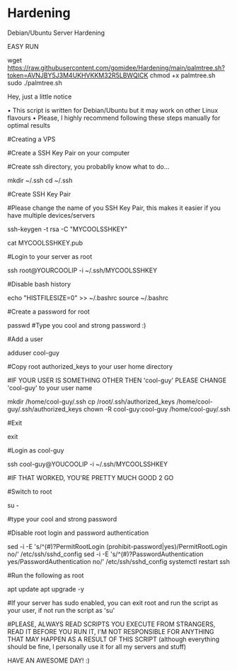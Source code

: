 # Hardening
Debian/Ubuntu Server Hardening

EASY RUN
  
  
  wget https://raw.githubusercontent.com/gomidee/Hardening/main/palmtree.sh?token=AVNJBY5J3M4UKHVKKM32R5LBWQICK
  chmod +x palmtree.sh
  sudo ./palmtree.sh

Hey, just a little notice

• This script is written for Debian/Ubuntu but it may work on other Linux flavours
• Please, I highly recommend following these steps manually for optimal results

#Creating a VPS

  #Create a SSH Key Pair on your computer

#Create ssh directory, you probablly know what to do...

  mkdir ~/.ssh
  cd ~/.ssh

#Create SSH Key Pair

 #Please change the name of you SSH Key Pair, this makes it easier if you have multiple devices/servers

  ssh-keygen -t rsa -C "MYCOOLSSHKEY"

  cat MYCOOLSSHKEY.pub


#Login to your server as root

  ssh root@YOURCOOLIP -i ~/.ssh/MYCOOLSSHKEY

#Disable bash history

  echo "HISTFILESIZE=0" >> ~/.bashrc
  source ~/.bashrc

#Create a password for root
  
  passwd
  #Type you cool and strong password :)

#Add a user

  adduser cool-guy

#Copy root authorized_keys to your user home directory

#IF YOUR USER IS SOMETHING OTHER THEN 'cool-guy' PLEASE CHANGE 'cool-guy' to your user name

  mkdir /home/cool-guy/.ssh
  cp /root/.ssh/authorized_keys /home/cool-guy/.ssh/authorized_keys
  chown -R cool-guy:cool-guy /home/cool-guy/.ssh

#Exit 

  exit

#Login as cool-guy

  ssh cool-guy@YOUCOOLIP -i ~/.ssh/MYCOOLSSHKEY

#IF THAT WORKED, YOU'RE PRETTY MUCH GOOD 2 GO

#Switch to root

  su -

  #type your cool and strong password

#Disable root login and password authentication

  sed -i -E 's/^(#)?PermitRootLogin (prohibit-password|yes)/PermitRootLogin no/' /etc/ssh/sshd_config
  sed -i -E 's/^(#)?PasswordAuthentication yes/PasswordAuthentication no/' /etc/ssh/sshd_config
  systemctl restart ssh

#Run the following as root

  apt update
  apt upgrade -y

#If your server has sudo enabled, you can exit root and run the script as your user, if not run the script as 'su'

#PLEASE, ALWAYS READ SCRIPTS YOU EXECUTE FROM STRANGERS, READ IT BEFORE YOU RUN IT, I'M NOT RESPONSIBLE FOR ANYTHING THAT MAY HAPPEN AS A RESULT OF THIS SCRIPT (although everything should be fine, I personally use it for all my servers and stuff)

HAVE AN AWESOME DAY! :)
